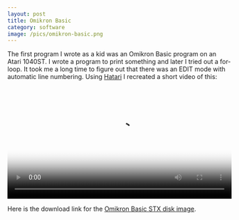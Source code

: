 ```yaml
---
layout: post
title: Omikron Basic
category: software
image: /pics/omikron-basic.png
---
```


The first program I wrote as a kid was an Omikron Basic program on an Atari 1040ST.
I wrote a program to print something and later I tried out a for-loop.
It took me a long time to figure out that there was an EDIT mode with automatic line numbering.
Using [Hatari][1] I recreated a short video of this:

<span class="center"><video controls src="/downloads/omikron-basic.mp4" poster="/pics/omikron-basic.png" width="100%"></video></span>

Here is the download link for the [Omikron Basic STX disk image](/downloads/omikron-basic.stx).

[1]: https://hatari.tuxfamily.org/
